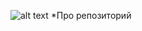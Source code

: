 ![alt text](https://raw.githubusercontent.com/FUlyankin/matstat_coursera/main/week01_intro/logo.png)
*Про репозиторий

